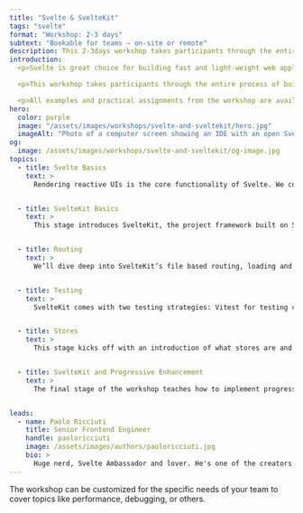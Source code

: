 ```yaml
---
title: "Svelte & SvelteKit"
tags: "svelte"
format: "Workshop: 2-3 days"
subtext: "Bookable for teams – on-site or remote"
description: This 2-3days workshop takes participants through the entire process of building a complete, real-world application and teaches the theoretical concepts along the way. Each topic is introduced via an in-depth presentation followed by a practice exercise.
introduction:
  <p>Svelte is great choice for building fast and light-weight web applications. Its unique approach of generating reactive code at compile time instead of relying on a runtime, moves work out of the browser and results in highly efficient code. Combined with SvelteKit, it enables engineers to build large applications with ease while being able to choose among patterns like SPA, MPA, SSR, SSG on a per-route basis.</p>

  <p>This workshop takes participants through the entire process of building a complete, real-world application and teaches the theoretical concepts along the way. Each topic is introduced via an in-depth presentation followed by a practice exercise.</p>

  <p>All examples and practical assignments from the workshop are available publicly on GitHub.</p>
hero:
  color: purple
  image: "/assets/images/workshops/svelte-and-sveltekit/hero.jpg"
  imageAlt: "Photo of a computer screen showing an IDE with an open Svelte project"
og:
  image: /assets/images/workshops/svelte-and-sveltekit/og-image.jpg
topics:
  - title: Svelte Basics
    text: >
      Rendering reactive UIs is the core functionality of Svelte. We cover Svelte’s unique approach to reactivity, the <code>$</code> syntax and its template language. We then look into writing Svelte components, accepting props, and its CSS scoping feature.


  - title: SvelteKit Basics
    text: >
      This stage introduces SvelteKit, the project framework built on Svelte. We cover project creation and management, SvelteKit’s file system as well as creating and managing pages.


  - title: Routing
    text: >
      We’ll dive deep into SvelteKit’s file based routing, loading and displaying data as well as topics like route grouping, route params and redirects.


  - title: Testing
    text: >
      SvelteKit comes with two testing strategies: Vitest for testing components in isolation and Playwright for end-to-end testing. We cover both in depth and present approaches for testing real applications.


  - title: Stores
    text: >
      This stage kicks off with an introduction of what stores are and how they work. We continue with looking into implementing the three main stores: writable, readable, and derived.


  - title: SvelteKit and Progressive Enhancement
    text: >
      The final stage of the workshop teaches how to implement progressive enhancement with forms. We cover how to send data to an API, how to validate forms, what server folders are, and give a brief introduction into hooks. We close by looking into how to implement authentication.


leads:
  - name: Paolo Ricciuti
    title: Senior Frontend Engineer
    handle: paoloricciuti
    image: /assets/images/authors/paoloricciuti.jpg
    bio: >
      Huge nerd, Svelte Ambassador and lover. He's one of the creators of <a href="https://sveltelab.dev">sveltelab.dev</a> - a REPL for SvelteKit - built during the first Svelte hackathon that granted him and his co-creator the first place for best integration.
---
```


<!--break-->

The workshop can be customized for the specific needs of your team to cover topics like performance, debugging, or others.
